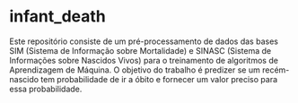 # infant_death
Este repositório consiste de um pré-processamento de dados das bases SIM (Sistema de Informação sobre Mortalidade) e SINASC (Sistema de Informações sobre Nascidos Vivos) para o treinamento de algoritmos de Aprendizagem de Máquina. O objetivo do trabalho é predizer se um recém-nascido tem probabilidade de ir a óbito e fornecer um valor preciso para essa probabilidade. 
